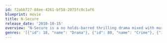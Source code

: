 ```yaml
---
id: f2abb727-88ee-4261-bf58-2075fc0c1af6
blueprint: movie
title: N-Secure
release_date: '2010-10-15'
overview: "N-Secure is a no holds-barred thrilling drama mixed with murder, mayhem and manipulation among affluent professionals. This film sheds light on a man's downfall from the pinnacles of success into the depths of his damaged character. His insecurities lead him into a series of troubled romantic relationships and eventually a web of events that include betrayal and murder."
genres: '[{"id": 18, "name": "Drama"}, {"id": 80, "name": "Crime"}, {"id": 53, "name": "Thriller"}]'
---
```

